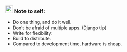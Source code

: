 ### <img src="https://github.com/TheDudeThatCode/TheDudeThatCode/blob/master/Assets/Hi.gif" width="24px"> Note to self:

- Do one thing, and do it well.
- Don’t be afraid of multiple apps. (Django tip)
- Write for flexibility.
- Build to distribute.
-  Compared to development time, hardware is cheap.


